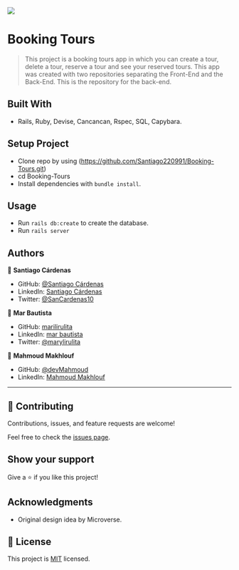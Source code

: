 ![](https://img.shields.io/badge/Microverse-blueviolet)

# Booking Tours

> This project is a booking tours app in which you can create a tour, delete a tour, reserve a tour and see your reserved tours. This app was created with two repositories separating the Front-End and the Back-End. This is the repository for the back-end.


## Built With

- Rails, Ruby, Devise, Cancancan, Rspec, SQL, Capybara.

## Setup Project
- Clone repo by using (https://github.com/Santiago220991/Booking-Tours.git)
- cd Booking-Tours
- Install dependencies with `bundle install`.

## Usage
- Run `rails db:create` to create the database.
- Run `rails server`

## Authors

👤 **Santiago Cárdenas**

- GitHub: [@Santiago Cárdenas](https://github.com/Santiago220991)
- LinkedIn: [Santiago Cárdenas](https://www.linkedin.com/in/alexandersantiagocardenas/)
- Twitter: [@SanCardenas10](https://twitter.com/SanCardenas10)


👤 **Mar Bautista**

- GitHub: [marilirulita](https://github.com/marilirulita)
- LinkedIn: [mar bautista](https://www.linkedin.com/in/marbautista/)
- Twitter: [@marylirulita](https://twitter.com/marylirulita)

👤 **Mahmoud Makhlouf**

- GitHub: [@devMahmoud](https://github.com/devMahmoud)
- LinkedIn: [Mahmoud Makhlouf](https://www.linkedin.com/in/mahmoud-abdelkader-makhlouf/)

---

## 🤝 Contributing

Contributions, issues, and feature requests are welcome!

Feel free to check the [issues page](https://github.com/Santiago220991/Booking-Tours/issues).

## Show your support

Give a ⭐️ if you like this project!

## Acknowledgments

- Original design idea by Microverse.

## 📝 License

This project is [MIT](./MIT.md) licensed.